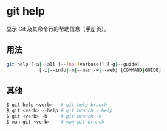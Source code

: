 # git help

显示 Git 及其命令行的帮助信息（手册页）。

## 用法

```sh
git help [-a|--all [--[no-]verbose]] [-g|--guide]
            [-i|--info|-m|--man|-w|--web] [COMMAND|GUIDE]
```

## 其他

```sh
$ git help <verb>   # git help branch
$ git <verb> --help # git branch --help
$ git <verb> -h     # git branch -h
$ man git-<verb>    # man git-branch
```
